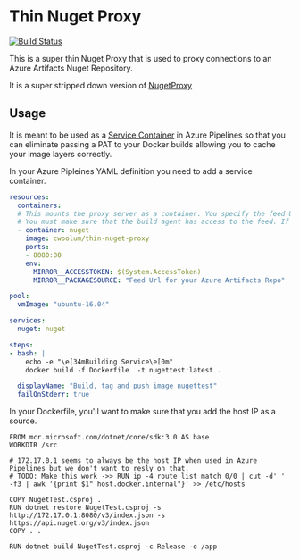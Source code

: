 # Thin Nuget Proxy

[![Build Status](https://chriswoolum.visualstudio.com/Thin%20Nuget%20Proxy/_apis/build/status/cwoolum.ThinNugetProxy?branchName=master)](https://chriswoolum.visualstudio.com/Thin%20Nuget%20Proxy/_build/latest?definitionId=8&branchName=master)

This is a super thin Nuget Proxy that is used to proxy connections to an Azure Artifacts Nuget Repository.

It is a super stripped down version of [NugetProxy](https://github.com/loic-sharma/NugetProxy)

## Usage

It is meant to be used as a [Service Container](https://docs.microsoft.com/en-us/azure/devops/pipelines/process/service-containers?view=azure-devops&tabs=yaml) in Azure Pipelines so that you can eliminate passing a PAT to your Docker builds allowing you to cache your image layers correctly.

In your Azure Pipleines YAML definition you need to add a service container.

``` yaml
resources:
  containers:
  # This mounts the proxy server as a container. You specify the feed Url for your Azure Artifacts Repo.
  # You must make sure that the build agent has access to the feed. If it's in the same account, it should already be configured that way.
  - container: nuget
    image: cwoolum/thin-nuget-proxy
    ports:
    - 8080:80
    env:
      MIRROR__ACCESSTOKEN: $(System.AccessToken)
      MIRROR__PACKAGESOURCE: "Feed Url for your Azure Artifacts Repo"

pool:
  vmImage: "ubuntu-16.04"

services:
  nuget: nuget

steps:
- bash: |
    echo -e "\e[34mBuilding Service\e[0m"
    docker build -f Dockerfile  -t nugettest:latest .

  displayName: "Build, tag and push image nugettest"
  failOnStderr: true

```

In your Dockerfile, you'll want to make sure that you add the host IP as a source.

```
FROM mcr.microsoft.com/dotnet/core/sdk:3.0 AS base
WORKDIR /src

# 172.17.0.1 seems to always be the host IP when used in Azure Pipelines but we don't want to resly on that.
# TODO: Make this work ->> RUN ip -4 route list match 0/0 | cut -d' ' -f3 | awk '{print $1" host.docker.internal"}' >> /etc/hosts

COPY NugetTest.csproj .
RUN dotnet restore NugetTest.csproj -s http://172.17.0.1:8080/v3/index.json -s https://api.nuget.org/v3/index.json
COPY . .

RUN dotnet build NugetTest.csproj -c Release -o /app
```
